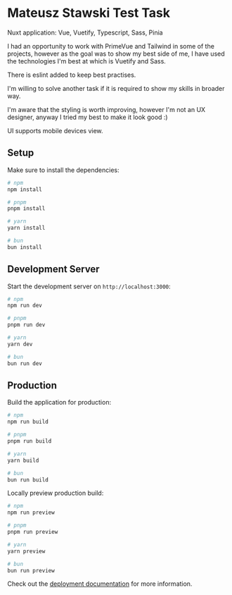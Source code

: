 # Mateusz Stawski Test Task

Nuxt application: Vue, Vuetify, Typescript, Sass, Pinia

I had an opportunity to work with PrimeVue and Tailwind in some of the projects, however as the goal was to show my best side of me, I have used the technologies I'm best at which is Vuetify and Sass. 

There is eslint added to keep best practises. 

I'm willing to solve another task if it is required to show my skills in broader way.

I'm aware that the styling is worth improving, however I'm not an UX designer, anyway I tried my best to make it look good :)

UI supports mobile devices view.

## Setup

Make sure to install the dependencies:

```bash
# npm
npm install

# pnpm
pnpm install

# yarn
yarn install

# bun
bun install
```

## Development Server

Start the development server on `http://localhost:3000`:

```bash
# npm
npm run dev

# pnpm
pnpm run dev

# yarn
yarn dev

# bun
bun run dev
```

## Production

Build the application for production:

```bash
# npm
npm run build

# pnpm
pnpm run build

# yarn
yarn build

# bun
bun run build
```

Locally preview production build:

```bash
# npm
npm run preview

# pnpm
pnpm run preview

# yarn
yarn preview

# bun
bun run preview
```

Check out the [deployment documentation](https://nuxt.com/docs/getting-started/deployment) for more information.
